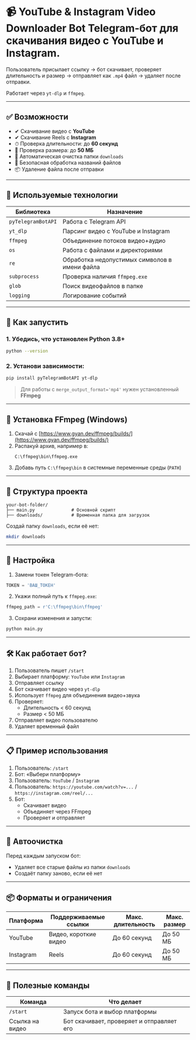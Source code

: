 # 📹 YouTube & Instagram Video Downloader Bot **Telegram-бот для скачивания видео с YouTube и Instagram.**

Пользователь присылает ссылку → бот скачивает, проверяет длительность и размер → отправляет как `.mp4` файл → удаляет после отправки.

Работает через `yt-dlp` и `ffmpeg`.

---

## ✅ Возможности

- ✔ Скачивание видео с **YouTube**
- ✔ Скачивание Reels с **Instagram**
- ⏱ Проверка длительности: до **60 секунд**
- 💾 Проверка размера: до **50 МБ**
- 🧹 Автоматическая очистка папки `downloads`
- 🔐 Безопасная обработка названий файлов
- 📦 Удаление файла после отправки

---

## 🧰 Используемые технологии

| Библиотека | Назначение |
|------------|-------------|
| `pyTelegramBotAPI` | Работа с Telegram API |
| `yt_dlp` | Парсинг видео с YouTube и Instagram |
| `ffmpeg` | Объединение потоков видео+аудио |
| `os` | Работа с файлами и директориями |
| `re` | Обработка недопустимых символов в имени файла |
| `subprocess` | Проверка наличия `ffmpeg.exe` |
| `glob` | Поиск видеофайлов в папке |
| `logging` | Логирование событий |

---

## 🚀 Как запустить

### 1. Убедись, что установлен Python 3.8+

```bash
python --version
```

### 2. Установи зависимости:

```bash
pip install pyTelegramBotAPI yt-dlp
```

> Для работы с `merge_output_format='mp4'` нужен установленный **FFmpeg**

---

## 🔧 Установка FFmpeg (Windows)

1. Скачай с [https://www.gyan.dev/ffmpeg/builds/](https://www.gyan.dev/ffmpeg/builds/)
2. Распакуй архив, например в:
   ```
   C:\ffmpeg\bin\ffmpeg.exe
   ```
3. Добавь путь `C:\ffmpeg\bin` в системные переменные среды (`PATH`)

---

## 📁 Структура проекта

```
your-bot-folder/
├── main.py              # Основной скрипт
├── downloads/           # Временная папка для загрузок
```

Создай папку `downloads`, если её нет:

```bash
mkdir downloads
```

---

## 📝 Настройка

1. Замени токен Telegram-бота:

```python
TOKEN = 'ВАШ_ТОКЕН'
```

2. Укажи полный путь к `ffmpeg.exe`:

```python
ffmpeg_path = r'C:\ffmpeg\bin\ffmpeg'
```

3. Сохрани изменения и запусти:

```bash
python main.py
```

---

## 🛠 Как работает бот?

1. Пользователь пишет `/start`
2. Выбирает платформу: `YouTube` или `Instagram`
3. Отправляет ссылку
4. Бот скачивает видео через `yt-dlp`
5. Использует `ffmpeg` для объединения видео+звука
6. Проверяет:
   - Длительность < 60 секунд
   - Размер < 50 МБ
7. Отправляет видео пользователю
8. Удаляет временный файл

---

## 📋 Пример использования

1. Пользователь: `/start`
2. Бот: «Выбери платформу»
3. Пользователь: `YouTube` / `Instagram`
4. Пользователь: `https://youtube.com/watch?v=...` / `https://instagram.com/reel/...`
5. Бот:  
   - Скачивает видео  
   - Объединяет через FFmpeg  
   - Проверяет и отправляет

---

## 📁 Автоочистка

Перед каждым запуском бот:
- Удаляет все старые файлы из папки `downloads`
- Создаёт папку заново, если её нет

---

## 📦 Форматы и ограничения

| Платформа | Поддерживаемые ссылки | Макс. длительность | Макс. размер |
|-----------|----------------------|--------------------|--------------|
| YouTube   | Видео, короткие видео | До 60 секунд       | До 50 МБ     |
| Instagram | Reels                 | До 60 секунд       | До 50 МБ     |

---

## 📌 Полезные команды

| Команда | Что делает |
|--------|-------------|
| `/start` | Запуск бота и выбор платформы |
| Ссылка на видео | Бот скачивает, проверяет и отправляет его |

